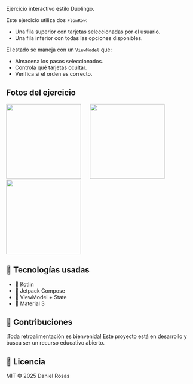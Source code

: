 Ejercicio interactivo estilo Duolingo.

Este ejercicio utiliza dos `FlowRow`:
- Una fila superior con tarjetas seleccionadas por el usuario.
- Una fila inferior con todas las opciones disponibles.

El estado se maneja con un `ViewModel` que:
- Almacena los pasos seleccionados.
- Controla qué tarjetas ocultar.
- Verifica si el orden es correcto.

## Fotos del ejercicio

<p float="left">
  <img src="https://github.com/user-attachments/assets/3c39d575-d52d-4ade-aabe-c7a98fd5278c" width="200" style="margin-right: 20px;" />
  <img src="https://github.com/user-attachments/assets/abf66ccd-df06-4ee3-b536-9f092f0e71ae" width="200" style="margin-right: 20px;" />
  <img src="(https://github.com/user-attachments/assets/b9918593-6c43-4dc1-8d95-d11ebcc33b27" width="200" style="margin-right: 20px;" />
</p>

## 🚀 Tecnologías usadas

- 🧱 Kotlin
- 🧩 Jetpack Compose
- 🔄 ViewModel + State
- 🎨 Material 3

## 🤝 Contribuciones

¡Toda retroalimentación es bienvenida! Este proyecto está en desarrollo y busca ser un recurso educativo abierto.

## 📜 Licencia

MIT © 2025 Daniel Rosas
